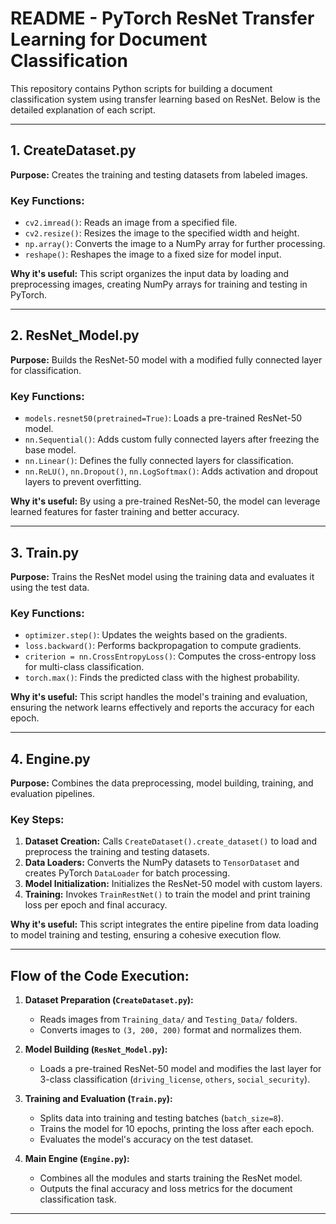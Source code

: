 # **README - PyTorch ResNet Transfer Learning for Document Classification**

This repository contains Python scripts for building a document classification system using transfer learning based on ResNet. Below is the detailed explanation of each script.

---

## **1. CreateDataset.py**
**Purpose:** Creates the training and testing datasets from labeled images.
### **Key Functions:**
- `cv2.imread()`: Reads an image from a specified file.
- `cv2.resize()`: Resizes the image to the specified width and height.
- `np.array()`: Converts the image to a NumPy array for further processing.
- `reshape()`: Reshapes the image to a fixed size for model input.

**Why it's useful:** This script organizes the input data by loading and preprocessing images, creating NumPy arrays for training and testing in PyTorch.

---

## **2. ResNet_Model.py**
**Purpose:** Builds the ResNet-50 model with a modified fully connected layer for classification.
### **Key Functions:**
- `models.resnet50(pretrained=True)`: Loads a pre-trained ResNet-50 model.
- `nn.Sequential()`: Adds custom fully connected layers after freezing the base model.
- `nn.Linear()`: Defines the fully connected layers for classification.
- `nn.ReLU()`, `nn.Dropout()`, `nn.LogSoftmax()`: Adds activation and dropout layers to prevent overfitting.

**Why it's useful:** By using a pre-trained ResNet-50, the model can leverage learned features for faster training and better accuracy.

---

## **3. Train.py**
**Purpose:** Trains the ResNet model using the training data and evaluates it using the test data.
### **Key Functions:**
- `optimizer.step()`: Updates the weights based on the gradients.
- `loss.backward()`: Performs backpropagation to compute gradients.
- `criterion = nn.CrossEntropyLoss()`: Computes the cross-entropy loss for multi-class classification.
- `torch.max()`: Finds the predicted class with the highest probability.

**Why it's useful:** This script handles the model's training and evaluation, ensuring the network learns effectively and reports the accuracy for each epoch.

---

## **4. Engine.py**
**Purpose:** Combines the data preprocessing, model building, training, and evaluation pipelines.
### **Key Steps:**
1. **Dataset Creation:** Calls `CreateDataset().create_dataset()` to load and preprocess the training and testing datasets.
2. **Data Loaders:** Converts the NumPy datasets to `TensorDataset` and creates PyTorch `DataLoader` for batch processing.
3. **Model Initialization:** Initializes the ResNet-50 model with custom layers.
4. **Training:** Invokes `TrainRestNet()` to train the model and print training loss per epoch and final accuracy.

**Why it's useful:** This script integrates the entire pipeline from data loading to model training and testing, ensuring a cohesive execution flow.

---

## **Flow of the Code Execution:**

1. **Dataset Preparation (`CreateDataset.py`):**
   - Reads images from `Training_data/` and `Testing_Data/` folders.
   - Converts images to `(3, 200, 200)` format and normalizes them.
   
2. **Model Building (`ResNet_Model.py`):**
   - Loads a pre-trained ResNet-50 model and modifies the last layer for 3-class classification (`driving_license`, `others`, `social_security`).

3. **Training and Evaluation (`Train.py`):**
   - Splits data into training and testing batches (`batch_size=8`).
   - Trains the model for 10 epochs, printing the loss after each epoch.
   - Evaluates the model's accuracy on the test dataset.

4. **Main Engine (`Engine.py`):**
   - Combines all the modules and starts training the ResNet model.
   - Outputs the final accuracy and loss metrics for the document classification task.

---
